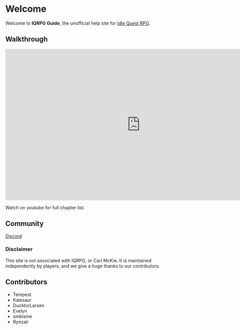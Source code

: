 # Welcome

Welcome to **IQRPG Guide**, the unofficial help site for [Idle Quest RPG](https://www.iqrpg.com/).

## Walkthrough

<iframe width="840" height="472" src="https://www.youtube.com/embed/o3kNtE0PJok?start=45" title="YouTube video player" frameborder="0" allow="accelerometer; autoplay; clipboard-write; encrypted-media; gyroscope; picture-in-picture" allowfullscreen></iframe>

Watch on youtube for full chapter list.

## Community

[Discord](https://discord.gg/trm2zNB)

### Disclaimer

This site is not associated with IQRPG, or Carl McKie. It is maintained independently by players, and we give a huge thanks to our contributors.

## Contributors

- Tempest
- Kalesaur
- DucktorLarsen
- Evelyn
- smbisme
- Rynzaii
